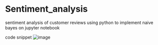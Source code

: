 # Sentiment_analysis
sentiment analysis of customer reviews using python to implement naive bayes on jupyter notebook

code snippet
![image](https://user-images.githubusercontent.com/39175022/233963604-a282b96b-b246-47f6-b979-d6c8f32ef642.png)
